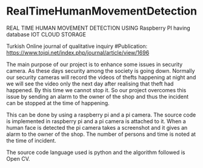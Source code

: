 # RealTimeHumanMovementDetection

REAL TIME HUMAN MOVEMENT DETECTION USING Raspberry PI having database IOT CLOUD STORAGE

Turkish Online journal of qualitative inquiry 
#Publication: https://www.tojqi.net/index.php/journal/article/view/1696

The main purpose of our project is to enhance some issues in security camera. As these days security among the society is going down. Normally our security cameras will record the videos of thefts happening at night and we will see the video only the next day after realising that theft had happened. By this time we cannot stop it. So our project overcomes this issue by sending an alarm to the owner of the shop and thus the incident can be stopped at the time of happening.


 This can be done by using a raspberry pi and a pi camera. The source code is implemented in raspberry pi and a pi camera is attached to it. When a human face is detected the pi camera takes a screenshot and it gives an alarm to the owner of the shop. The number of persons and time is noted at the time of incident.


 The source code language used is python and the algorithm followed is Open CV.
